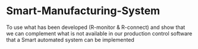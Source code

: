 # Smart-Manufacturing-System
To use what has been developed (R-monitor &amp; R-connect) and show that we can complement what is not available in our production control software that a Smart automated system can be implemented
